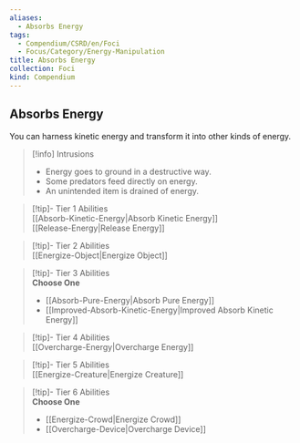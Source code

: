 ```yaml
---
aliases:
  - Absorbs Energy
tags:
  - Compendium/CSRD/en/Foci
  - Focus/Category/Energy-Manipulation
title: Absorbs Energy
collection: Foci
kind: Compendium
---
```

## Absorbs Energy  
You can harness kinetic energy and transform it into other kinds of energy.  

>[!info] Intrusions  
>- Energy goes to ground in a destructive way.  
>- Some predators feed directly on energy.  
>- An unintended item is drained of energy.  


>[!tip]- Tier 1 Abilities  
> [[Absorb-Kinetic-Energy|Absorb Kinetic Energy]]  
> [[Release-Energy|Release Energy]]  


>[!tip]- Tier 2 Abilities  
> [[Energize-Object|Energize Object]]  


>[!tip]- Tier 3 Abilities  
> **Choose One**  
>- [[Absorb-Pure-Energy|Absorb Pure Energy]]  
>- [[Improved-Absorb-Kinetic-Energy|Improved Absorb Kinetic Energy]]  


>[!tip]- Tier 4 Abilities  
> [[Overcharge-Energy|Overcharge Energy]]  


>[!tip]- Tier 5 Abilities  
> [[Energize-Creature|Energize Creature]]  


>[!tip]- Tier 6 Abilities  
> **Choose One**  
>- [[Energize-Crowd|Energize Crowd]]  
>- [[Overcharge-Device|Overcharge Device]]